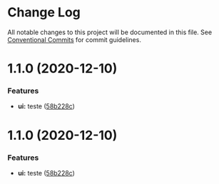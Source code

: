 # Change Log

All notable changes to this project will be documented in this file.
See [Conventional Commits](https://conventionalcommits.org) for commit guidelines.

# 1.1.0 (2020-12-10)


### Features

* **ui:** teste ([58b228c](https://github.com/mverissimo/lerna-workflow/commit/58b228cbe1e3c660ae9b4e05b6f1a33c005205db))





# 1.1.0 (2020-12-10)


### Features

* **ui:** teste ([58b228c](https://github.com/mverissimo/lerna-workflow/commit/58b228cbe1e3c660ae9b4e05b6f1a33c005205db))
